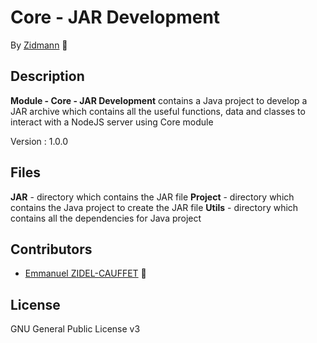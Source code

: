 # Core - JAR Development

By [Zidmann](mailto:emmanuel.zidel@gmail.com) :bow: 

## Description

**Module - Core - JAR Development** contains a Java project to develop a JAR archive which contains all the useful functions, data and classes to interact with a NodeJS server using Core module

Version : 1.0.0

## Files

**JAR** - directory which contains the JAR file
**Project** - directory which contains the Java project to create the JAR file
**Utils** - directory which contains all the dependencies for Java project

## Contributors

* [Emmanuel ZIDEL-CAUFFET](mailto:emmanuel.zidel@gmail.com) :bow: 

## License

GNU General Public License v3
